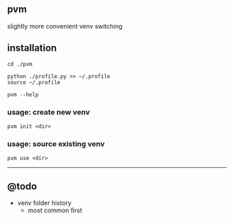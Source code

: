 ## pvm

slightly more convenient venv switching

## installation
```
cd ./pvm

python ./profile.py >> ~/.profile
source ~/.profile

pvm --help
```

### usage: create new venv
```
pvm init <dir>
```

### usage: source existing venv
```
pvm use <dir>
```

---

## @todo
- venv folder history
  - most common first


